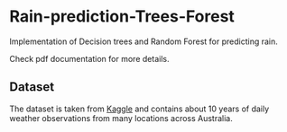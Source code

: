 # Rain-prediction-Trees-Forest

Implementation of Decision trees and Random Forest for predicting rain.

Check pdf documentation for more details.

## Dataset

The dataset is taken from [Kaggle](https://www.kaggle.com/jsphyg/weather-dataset-rattle-package) and contains about 10 years of daily weather observations from many locations across Australia.
